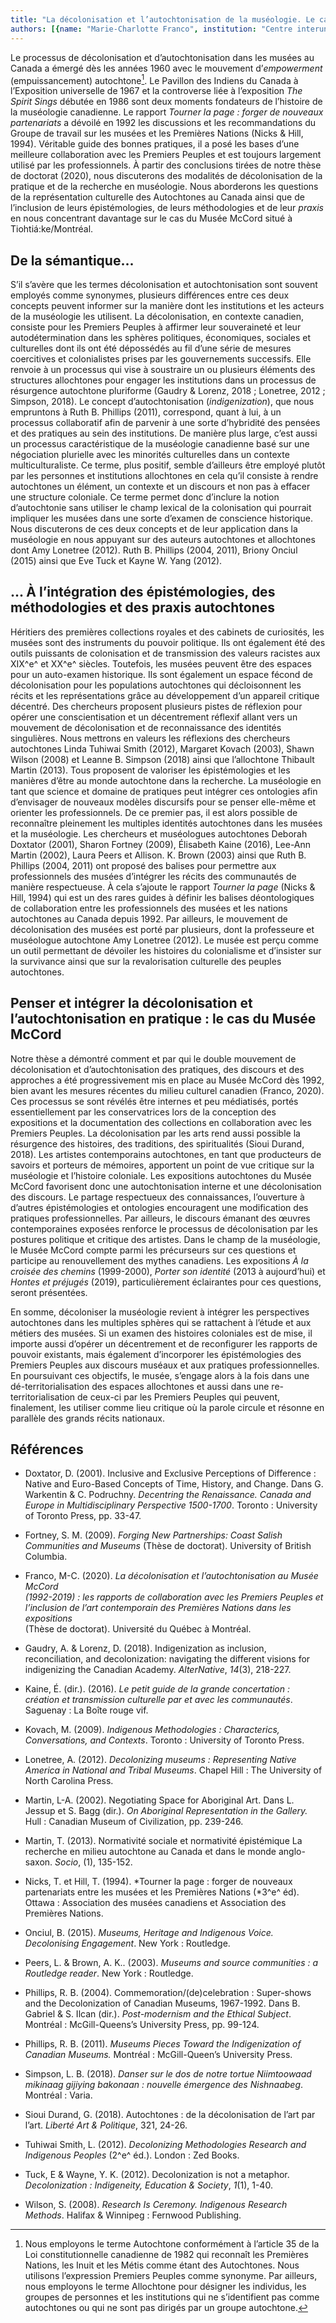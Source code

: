 ```yaml
---
title: "La décolonisation et l’autochtonisation de la muséologie. Le cas du Musée McCord à Tiohtiá:ke/Montréal"
authors: [{name: "Marie-Charlotte Franco", institution: "Centre interuniversitaire de recherches et d’études autochtones (CIÉRA) affiliée au département d’anthropologie de l’Université de Montréal – Montréal, Canada" }]
---
```


Le processus de décolonisation et d’autochtonisation dans les musées au
Canada a émergé dès les années 1960 avec le mouvement d’*empowerment*
(empuissancement) autochtone[^1]. Le Pavillon des Indiens du Canada à
l’Exposition universelle de 1967 et la controverse liée à l’exposition
*The Spirit Sings* débutée en 1986 sont deux moments fondateurs de
l’histoire de la muséologie canadienne. Le rapport *Tourner la page :
forger de nouveaux partenariats* a dévoilé en 1992 les discussions et
les recommandations du Groupe de travail sur les musées et les Premières
Nations (Nicks & Hill, 1994). Véritable guide des bonnes pratiques, il a
posé les bases d’une meilleure collaboration avec les Premiers Peuples
et est toujours largement utilisé par les professionnels. À partir des
conclusions tirées de notre thèse de doctorat (2020), nous discuterons
des modalités de décolonisation de la pratique et de la recherche en
muséologie. Nous aborderons les questions de la représentation
culturelle des Autochtones au Canada ainsi que de l’inclusion de leurs
épistémologies, de leurs méthodologies et de leur *praxis* en nous
concentrant davantage sur le cas du Musée McCord situé à
Tiohtiá:ke/Montréal.

## De la sémantique...

S’il s’avère que les termes décolonisation et autochtonisation sont
souvent employés comme synonymes, plusieurs différences entre ces deux
concepts peuvent informer sur la manière dont les institutions et les
acteurs de la muséologie les utilisent. La décolonisation, en contexte
canadien, consiste pour les Premiers Peuples à affirmer leur
souveraineté et leur autodétermination dans les sphères politiques,
économiques, sociales et culturelles dont ils ont été dépossédés au fil
d’une série de mesures coercitives et colonialistes prises par les
gouvernements successifs. Elle renvoie à un processus qui vise à
soustraire un ou plusieurs éléments des structures allochtones pour
engager les institutions dans un processus de résurgence autochtone
pluriforme (Gaudry & Lorenz, 2018 ; Lonetree, 2012 ; Simpson, 2018). Le
concept d’autochtonisation (*indigenization*), que nous empruntons à
Ruth B. Phillips (2011), correspond, quant à lui, à un processus
collaboratif afin de parvenir à une sorte d’hybridité des pensées et des
pratiques au sein des institutions. De manière plus large, c’est aussi
un processus caractéristique de la muséologie canadienne basé sur une
négociation plurielle avec les minorités culturelles dans un contexte
multiculturaliste. Ce terme, plus positif, semble d’ailleurs être
employé plutôt par les personnes et institutions allochtones en cela
qu’il consiste à rendre autochtones un élément, un contexte et un
discours et non pas à effacer une structure coloniale. Ce terme permet
donc d’inclure la notion d’autochtonie sans utiliser le champ lexical de
la colonisation qui pourrait impliquer les musées dans une sorte
d’examen de conscience historique. Nous discuterons de ces deux concepts
et de leur application dans la muséologie en nous appuyant sur des
auteurs autochtones et allochtones dont Amy Lonetree (2012). Ruth B.
Phillips (2004, 2011), Briony Onciul (2015) ainsi que Eve Tuck et Kayne
W. Yang (2012).

## ... À l’intégration des épistémologies, des méthodologies et des praxis autochtones

Héritiers des premières collections royales et des cabinets de
curiosités, les musées sont des instruments du pouvoir politique. Ils
ont également été des outils puissants de colonisation et de
transmission des valeurs racistes aux XIX^e^ et XX^e^ siècles.
Toutefois, les musées peuvent être des espaces pour un auto-examen
historique. Ils sont également un espace fécond de décolonisation pour
les populations autochtones qui décloisonnent les récits et les
représentations grâce au développement d’un appareil critique décentré.
Des chercheurs proposent plusieurs pistes de réflexion pour opérer une
conscientisation et un décentrement réflexif allant vers un mouvement de
décolonisation et de reconnaissance des identités singulières. Nous
mettrons en valeurs les réflexions des chercheurs autochtones Linda
Tuhiwai Smith (2012), Margaret Kovach (2003), Shawn Wilson (2008) et
Leanne B. Simpson (2018) ainsi que l’allochtone Thibault Martin (2013).
Tous proposent de valoriser les épistémologies et les manières d’être au
monde autochtone dans la recherche. La muséologie en tant que science et
domaine de pratiques peut intégrer ces ontologies afin d’envisager de
nouveaux modèles discursifs pour se penser elle-même et orienter les
professionnels. De ce premier pas, il est alors possible de reconnaître
pleinement les multiples identités autochtones dans les musées et la
muséologie. Les chercheurs et muséologues autochtones Deborah Doxtator
(2001), Sharon Fortney (2009), Élisabeth Kaine (2016), Lee-Ann Martin
(2002), Laura Peers et Allison. K. Brown (2003) ainsi que Ruth B.
Phillips (2004, 2011) ont proposé des balises pour permettre aux
professionnels des musées d’intégrer les récits des communautés de
manière respectueuse. À cela s’ajoute le rapport *Tourner la page*
(Nicks & Hill, 1994) qui est un des rares guides à définir les balises
déontologiques de collaboration entre les professionnels des musées et
les nations autochtones au Canada depuis 1992. Par ailleurs, le
mouvement de décolonisation des musées est porté par plusieurs, dont la
professeure et muséologue autochtone Amy Lonetree (2012). Le musée est
perçu comme un outil permettant de dévoiler les histoires du
colonialisme et d’insister sur la survivance ainsi que sur la
revalorisation culturelle des peuples autochtones.

## Penser et intégrer la décolonisation et l’autochtonisation en pratique : le cas du Musée McCord

Notre thèse a démontré comment et par qui le double mouvement de
décolonisation et d’autochtonisation des pratiques, des discours et des
approches a été progressivement mis en place au Musée McCord dès 1992,
bien avant les mesures récentes du milieu culturel canadien (Franco,
2020). Ces processus se sont révélés être internes et peu médiatisés,
portés essentiellement par les conservatrices lors de la conception des
expositions et la documentation des collections en collaboration avec
les Premiers Peuples. La décolonisation par les arts rend aussi possible
la résurgence des histoires, des traditions, des spiritualités (Sioui
Durand, 2018). Les artistes contemporains autochtones, en tant que
producteurs de savoirs et porteurs de mémoires, apportent un point de
vue critique sur la muséologie et l’histoire coloniale. Les expositions
autochtones du Musée McCord favorisent donc une autochtonisation interne
et une décolonisation des discours. Le partage respectueux des
connaissances, l’ouverture à d’autres épistémologies et ontologies
encouragent une modification des pratiques professionnelles. Par
ailleurs, le discours émanant des œuvres contemporaines exposées
renforce le processus de décolonisation par les postures politique et
critique des artistes. Dans le champ de la muséologie, le Musée McCord
compte parmi les précurseurs sur ces questions et participe au
renouvellement des mythes canadiens. Les expositions *À la croisée des
chemins* (1999-2000), *Porter son identité* (2013 à aujourd’hui) et
*Hontes et préjugés* (2019), particulièrement éclairantes pour ces
questions, seront présentées.

En somme, décoloniser la muséologie revient à intégrer les perspectives
autochtones dans les multiples sphères qui se rattachent à l’étude et
aux métiers des musées. Si un examen des histoires coloniales est de
mise, il importe aussi d’opérer un décentrement et de reconfigurer les
rapports de pouvoir existants, mais également d’incorporer les
épistémologies des Premiers Peuples aux discours muséaux et aux
pratiques professionnelles. En poursuivant ces objectifs, le musée,
s’engage alors à la fois dans une dé-territorialisation des espaces
allochtones et aussi dans une re-territorialisation de ceux-ci par les
Premiers Peuples qui peuvent, finalement, les utiliser comme lieu
critique où la parole circule et résonne en parallèle des grands récits
nationaux.

## Références

- Doxtator, D. (2001). Inclusive and Exclusive Perceptions of Difference
  : Native and Euro-Based Concepts of Time, History, and Change. Dans G.
  Warkentin & C. Podruchny. *Decentring the Renaissance. Canada and
  Europe in Multidisciplinary Perspective 1500-1700*. Toronto :
  University of Toronto Press, pp. 33-47.
- Fortney, S. M. (2009). *Forging New Partnerships: Coast Salish
  Communities and Museums* (Thèse de doctorat). University of British
  Columbia.

- Franco, M-C. (2020). *La décolonisation et l’autochtonisation au Musée
  McCord\
  (1992-2019) : les rapports de collaboration avec les Premiers Peuples
  et l’inclusion de l’art contemporain des Premières Nations dans les
  expositions*\
  (Thèse de doctorat). Université du Québec à Montréal.

- Gaudry, A. & Lorenz, D. (2018). Indigenization as inclusion,
  reconciliation, and decolonization: navigating the different visions
  for indigenizing the Canadian Academy. *AlterNative*, *14*(3),
  218-227.

- Kaine, É. (dir.). (2016). *Le petit guide de la grande concertation :
  création et transmission culturelle par et avec les communautés*.
  Saguenay : La Boîte rouge vif.

- Kovach, M. (2009). *Indigenous Methodologies : Characterics,
  Conversations, and Contexts*. Toronto : University of Toronto Press.

- Lonetree, A. (2012). *Decolonizing museums : Representing Native
  America in National and Tribal Museums*. Chapel Hill : The University
  of North Carolina Press.

- Martin, L-A. (2002). Negotiating Space for Aboriginal Art. Dans L.
  Jessup et S. Bagg (dir.). *On Aboriginal Representation in the
  Gallery.* Hull : Canadian Museum of Civilization, pp. 239-246.

- Martin, T. (2013). Normativité sociale et normativité épistémique La
  recherche en milieu autochtone au Canada et dans le monde anglo-saxon.
  *Socio*, (1), 135-152.

- Nicks, T. et Hill, T. (1994). *Tourner la page : forger de nouveaux
  partenariats entre les musées et les Premières Nations (*3^e^ éd).
  Ottawa : Association des musées canadiens et Association des Premières
  Nations.

- Onciul, B. (2015). *Museums, Heritage and Indigenous Voice.
  Decolonising Engagement*. New York : Routledge.

- Peers, L. & Brown, A. K.. (2003). *Museums and source communities : a
  Routledge reader*. New York : Routledge.

- Phillips, R. B. (2004). Commemoration/(de)celebration : Super-shows
  and the Decolonization of Canadian Museums, 1967-1992. Dans B. Gabriel
  & S. Ilcan (dir.). *Post-modernism and the Ethical Subject*.
  Montréal : McGill-Queens’s University Press, pp. 99-124.

- Phillips, R. B. (2011). *Museums Pieces Toward the Indigenization of
  Canadian Museums.* Montréal : McGill-Queen’s University Press.

- Simpson, L. B. (2018). *Danser sur le dos de notre tortue Niimtoowaad
  mikinaag gijiying bakonaan : nouvelle émergence des Nishnaabeg*.
  Montréal : Varia.

- Sioui Durand, G. (2018). Autochtones : de la décolonisation de l’art
  par l’art. *Liberté Art & Politique*, 321, 24-26.

- Tuhiwai Smith, L. (2012). *Decolonizing Methodologies Research and
  Indigenous Peoples* (2^e^ éd.). London : Zed Books.

- Tuck, E & Wayne, Y. K. (2012). Decolonization is not a metaphor.
  *Decolonization : Indigeneity, Education & Society*, *1*(1), 1-40.

- Wilson, S. (2008). *Research Is Ceremony. Indigenous Research
  Methods*. Halifax & Winnipeg : Fernwood Publishing.

[^1]: Nous employons le terme Autochtone conformément à l’article 35 de la Loi constitutionnelle canadienne de 1982 qui reconnaît les Premières Nations, les Inuit et les Métis comme étant des Autochtones. Nous utilisons l’expression Premiers Peuples comme synonyme. Par ailleurs, nous employons le terme Allochtone pour désigner les individus, les groupes de personnes et les institutions qui ne s’identifient pas comme autochtones ou qui ne sont pas dirigés par un groupe autochtone.
